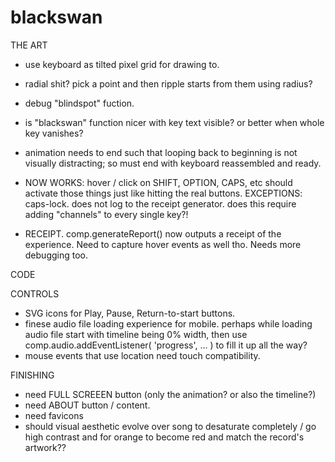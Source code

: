 # blackswan




THE ART

- use keyboard as tilted pixel grid for drawing to.

- radial shit? pick a point and then ripple starts from them using radius?

- debug "blindspot" fuction.

- is "blackswan" function nicer with key text visible? or better when whole key vanishes?

- animation needs to end such that looping back to beginning is not visually distracting; so must end with keyboard reassembled and ready.

- NOW WORKS: hover / click on SHIFT, OPTION, CAPS, etc should activate those things just like hitting the real buttons. EXCEPTIONS: caps-lock. does not log to the receipt generator. does this require adding "channels" to every single key?!

- RECEIPT. comp.generateReport() now outputs a receipt of the experience. Need to capture hover events as well tho. Needs more debugging too. 




CODE



CONTROLS

- SVG icons for Play, Pause, Return-to-start buttons.
- finese audio file loading experience for mobile. perhaps while loading audio file start with timeline being 0% width, then use comp.audio.addEventListener( 'progress', ... ) to fill it up all the way?
- mouse events that use location need touch compatibility.




FINISHING

- need FULL SCREEEN button (only the animation? or also the timeline?)
- need ABOUT button / content.
- need favicons
- should visual aesthetic evolve over song to desaturate completely / go high contrast and for orange to become red and match the record's artwork??







